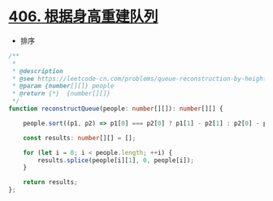 
# [406. 根据身高重建队列](https://leetcode-cn.com/problems/queue-reconstruction-by-height/)

- 排序

```typescript
/**
 *
 * @description
 * @see https://leetcode-cn.com/problems/queue-reconstruction-by-height/solution/an-shen-gao-cong-da-dao-xiao-pai-xu-ai-ge-cha-ru-d/
 * @param {number[][]} people
 * @return {*}  {number[][]}
 */
function reconstructQueue(people: number[][]): number[][] {

    people.sort((p1, p2) => p1[0] === p2[0] ? p1[1] - p2[1] : p2[0] - p1[0]);

    const results: number[][] = [];

    for (let i = 0; i < people.length; ++i) {
        results.splice(people[i][1], 0, people[i]);
    }

    return results;
};
```
